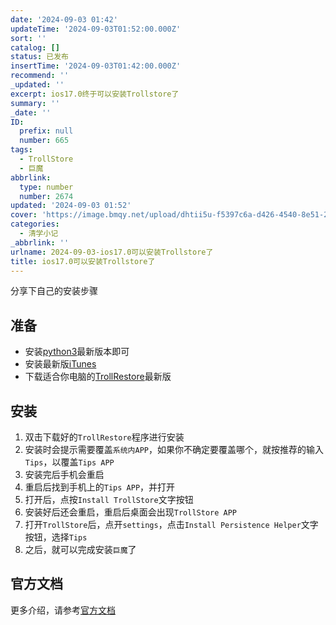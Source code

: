 ```yaml
---
date: '2024-09-03 01:42'
updateTime: '2024-09-03T01:52:00.000Z'
sort: ''
catalog: []
status: 已发布
insertTime: '2024-09-03T01:42:00.000Z'
recommend: ''
_updated: ''
excerpt: ios17.0终于可以安装Trollstore了
summary: ''
_date: ''
ID:
  prefix: null
  number: 665
tags:
  - TrollStore
  - 巨魔
abbrlink:
  type: number
  number: 2674
updated: '2024-09-03 01:52'
cover: 'https://image.bmqy.net/upload/dhtii5u-f5397c6a-d426-4540-8e51-24cf212b0ed5.jpg'
categories:
  - 清学小记
_abbrlink: ''
urlname: 2024-09-03-ios17.0可以安装Trollstore了
title: ios17.0可以安装Trollstore了
---
```


分享下自己的安装步骤


## 准备

- 安装[python3](https://www.python.org/downloads)最新版本即可
- 安装最新版[iTunes](https://www.apple.com/itunes/download/win64)
- 下载适合你电脑的[TrollRestore](https://github.com/JJTech0130/TrollRestore/releases)最新版

## 安装

1. 双击下载好的`TrollRestore`程序进行安装
2. 安装时会提示需要覆盖`系统内APP`，如果你不确定要覆盖哪个，就按推荐的输入`Tips`，以覆盖`Tips APP`
3. 安装完后手机会重启
4. 重启后找到手机上的`Tips APP`，并打开
5. 打开后，点按`Install TrollStore`文字按钮
6. 安装好后还会重启，重启后桌面会出现`TrollStore APP`
7. 打开`TrollStore`后，点开`settings`，点击`Install Persistence Helper`文字按钮，选择`Tips`
8. 之后，就可以完成安装`巨魔`了

## 官方文档


更多介绍，请参考[官方文档](https://ios.cfw.guide/installing-trollstore-trollrestore/)

